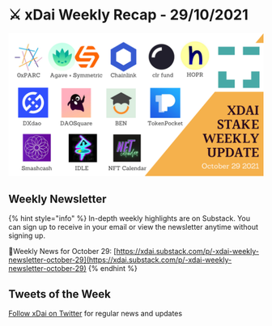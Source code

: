 # ⚔️ xDai Weekly Recap - 29/10/2021

![](../../../../.gitbook/assets/Oct-29-update.png)

## Weekly Newsletter <a href="#weekly-newsletter" id="weekly-newsletter"></a>

{% hint style="info" %}
In-depth weekly highlights are on Substack. You can sign up to receive in your email or view the newsletter anytime without signing up.

📰Weekly News for October 29: [https://xdai.substack.com/p/-xdai-weekly-newsletter-october-29](https://xdai.substack.com/p/-xdai-weekly-newsletter-october-29)
{% endhint %}

## Tweets of the Week <a href="#tweets-of-the-week" id="tweets-of-the-week"></a>

​[Follow xDai on Twitter](https://twitter.com/xdaichain) for regular news and updates
